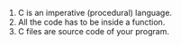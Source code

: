 1. C is an imperative (procedural) language.
2. All the code has to be inside a function.
3. C files are source code of your program.
